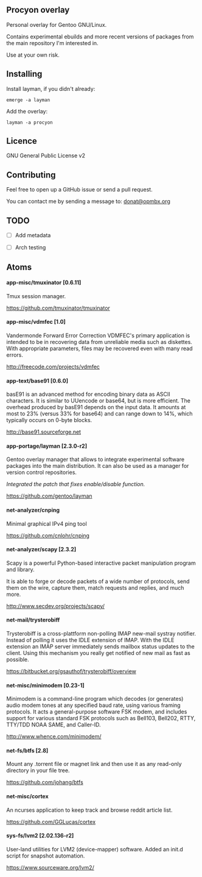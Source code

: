 ## Procyon overlay

Personal overlay for Gentoo GNU/Linux.

Contains experimental ebuilds and more recent versions of packages from the
main repository I'm interested in.

Use at your own risk.

## Installing

Install layman, if you didn't already:

`emerge -a layman`

Add the overlay:

`layman -a procyon`

## Licence

GNU General Public License v2

## Contributing

Feel free to open up a GitHub issue or send a pull request.

You can contact me by sending a message to: <donat@opmbx.org>

## TODO

- [ ] Add metadata

- [ ] Arch testing

## Atoms

#### app-misc/tmuxinator [0.6.11]
Tmux session manager.

https://github.com/tmuxinator/tmuxinator


#### app-misc/vdmfec [1.0]
Vandermonde Forward Error Correction
VDMFEC's primary application is intended to be in recovering data from
unreliable media such as diskettes. With appropriate parameters, files may be
recovered even with many read errors.

http://freecode.com/projects/vdmfec


#### app-text/base91 [0.6.0]
basE91 is an advanced method for encoding binary data as ASCII characters. It
is similar to UUencode or base64, but is more efficient. The overhead produced
by basE91 depends on the input data. It amounts at most to 23% (versus 33% for
base64) and can range down to 14%, which typically occurs on 0-byte blocks.

http://base91.sourceforge.net


#### app-portage/layman [2.3.0-r2]
Gentoo overlay manager that allows to integrate experimental software packages
into the main distribution. It can also be used as a manager for version
control repositories.

_Integrated the patch that fixes enable/disable function._

https://github.com/gentoo/layman


#### net-analyzer/cnping
Minimal graphical IPv4 ping tool

https://github.com/cnlohr/cnping


#### net-analyzer/scapy [2.3.2]
Scapy is a powerful Python-based interactive packet manipulation program and library.

It is able to forge or decode packets of a wide number of protocols, send them on the wire, capture them, match requests and replies, and much more.

http://www.secdev.org/projects/scapy/


#### net-mail/trysterobiff
Trysterobiff is a cross-plattform non-polling IMAP new-mail systray notifier.
Instead of polling it uses the IDLE extension of IMAP. With the IDLE extension
an IMAP server immediately sends mailbox status updates to the client. Using
this mechanism you really get notified of new mail as fast as possible.

https://bitbucket.org/gsauthof/trysterobiff/overview


#### net-misc/minimodem [0.23-1]
Minimodem is a command-line program which decodes (or generates) audio modem
tones at any specified baud rate, using various framing protocols. It acts a
general-purpose software FSK modem, and includes support for various standard
FSK protocols such as Bell103, Bell202, RTTY, TTY/TDD NOAA SAME, and Caller-ID. 

http://www.whence.com/minimodem/


#### net-fs/btfs [2.8]
Mount any .torrent file or magnet link and then use it as any read-only directory in your file tree.

https://github.com/johang/btfs


#### net-misc/cortex
An ncurses application to keep track and browse reddit article list.

https://github.com/GGLucas/cortex


#### sys-fs/lvm2 [2.02.136-r2]
User-land utilities for LVM2 (device-mapper) software.
Added an init.d script for snapshot automation.

https://www.sourceware.org/lvm2/

